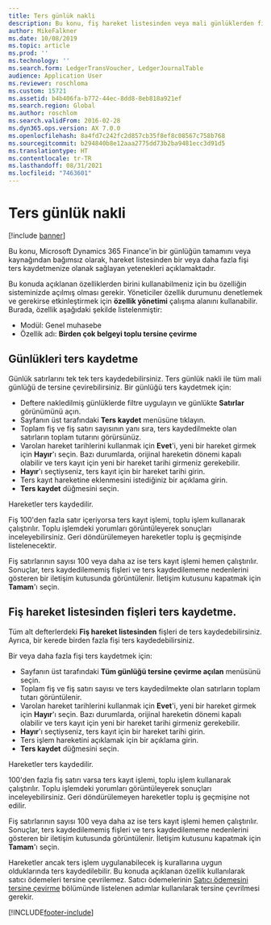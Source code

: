 ```yaml
---
title: Ters günlük nakli
description: Bu konu, fiş hareket listesinden veya mali günlüklerden fişleri ters kaydetmenize olanak sağlayan yetenekleri açıklamaktadır.
author: MikeFalkner
ms.date: 10/08/2019
ms.topic: article
ms.prod: ''
ms.technology: ''
ms.search.form: LedgerTransVoucher, LedgerJournalTable
audience: Application User
ms.reviewer: roschloma
ms.custom: 15721
ms.assetid: b4b406fa-b772-44ec-8dd8-8eb818a921ef
ms.search.region: Global
ms.author: roschlom
ms.search.validFrom: 2016-02-28
ms.dyn365.ops.version: AX 7.0.0
ms.openlocfilehash: 8a4fd7c242fc2d857cb35f8ef8c08567c758b768
ms.sourcegitcommit: b294840b8e12aaa2775dd73b2ba9481ecc3d91d5
ms.translationtype: HT
ms.contentlocale: tr-TR
ms.lasthandoff: 08/31/2021
ms.locfileid: "7463601"
---
```

# <a name="reverse-journal-posting"></a>Ters günlük nakli

[!include [banner](../includes/banner.md)]

Bu konu, Microsoft Dynamics 365 Finance'in bir günlüğün tamamını veya kaynağından bağımsız olarak, hareket listesinden bir veya daha fazla fişi ters kaydetmenize olanak sağlayan yetenekleri açıklamaktadır. 

Bu konuda açıklanan özelliklerden birini kullanabilmeniz için bu özelliğin sisteminizde açılmış olması gerekir. Yöneticiler özellik durumunu denetlemek ve gerekirse etkinleştirmek için **özellik yönetimi** çalışma alanını kullanabilir. Burada, özellik aşağıdaki şekilde listelenmiştir:
 - Modül: Genel muhasebe
 - Özellik adı: **Birden çok belgeyi toplu tersine çevirme**

## <a name="reversing-journals"></a>Günlükleri ters kaydetme

Günlük satırlarını tek tek ters kaydedebilirsiniz. Ters günlük nakli ile tüm mali günlüğü de tersine çevirebilirsiniz. Bir günlüğü ters kaydetmek için: 

- Deftere nakledilmiş günlüklerde filtre uygulayın ve günlükte **Satırlar** görünümünü açın.
- Sayfanın üst tarafındaki **Ters kaydet** menüsüne tıklayın.
- Toplam fiş ve fiş satırı sayısının yanı sıra, ters kaydedilmekte olan satırların toplam tutarını görürsünüz.
- Varolan hareket tarihlerini kullanmak için **Evet**'i, yeni bir hareket girmek için **Hayır**'ı seçin. Bazı durumlarda, orijinal hareketin dönemi kapalı olabilir ve ters kayıt için yeni bir hareket tarihi girmeniz gerekebilir.
- **Hayır**'ı seçtiyseniz, ters kayıt için bir hareket tarihi girin. 
- Ters kayıt hareketine eklenmesini istediğiniz bir açıklama girin.
- **Ters kaydet** düğmesini seçin.

Hareketler ters kaydedilir. 

Fiş 100'den fazla satır içeriyorsa ters kayıt işlemi, toplu işlem kullanarak çalıştırılır. Toplu işlemdeki yorumları görüntüleyerek sonuçları inceleyebilirsiniz. Geri döndürülemeyen hareketler toplu iş geçmişinde listelenecektir.

Fiş satırlarının sayısı 100 veya daha az ise ters kayıt işlemi hemen çalıştırılır. Sonuçlar, ters kaydedilememiş fişleri ve ters kaydedilememe nedenlerini gösteren bir iletişim kutusunda görüntülenir. İletişim kutusunu kapatmak için **Tamam**'ı seçin.

## <a name="reversing-vouchers-from-the-voucher-transaction-list"></a>Fiş hareket listesinden fişleri ters kaydetme. 

Tüm alt defterlerdeki **Fiş hareket listesinden** fişleri de ters kaydedebilirsiniz. Ayrıca, bir kerede birden fazla fişi ters kaydedebilirsiniz. 

Bir veya daha fazla fişi ters kaydetmek için: 

- Sayfanın üst tarafındaki **Tüm günlüğü tersine çevirme açılan** menüsünü seçin.
- Toplam fiş ve fiş satırı sayısı ve ters kaydedilmekte olan satırların toplam tutarı görüntülenir.
- Varolan hareket tarihlerini kullanmak için **Evet**'i, yeni bir hareket girmek için **Hayır**'ı seçin. Bazı durumlarda, orijinal hareketin dönemi kapalı olabilir ve ters kayıt için yeni bir hareket tarihi girmeniz gerekebilir.
- **Hayır**'ı seçtiyseniz, ters kayıt için bir hareket tarihi girin. 
- Ters işlem hareketini açıklamak için bir açıklama girin.
- **Ters kaydet** düğmesini seçin.

Hareketler ters kaydedilir. 

100'den fazla fiş satırı varsa ters kayıt işlemi, toplu işlem kullanarak çalıştırılır. Toplu işlemdeki yorumları görüntüleyerek sonuçları inceleyebilirsiniz. Geri döndürülemeyen hareketler toplu iş geçmişine not edilir.

Fiş satırlarının sayısı 100 veya daha az ise ters kayıt işlemi hemen çalıştırılır. Sonuçlar, ters kaydedilememiş fişleri ve ters kaydedilememe nedenlerini gösteren bir iletişim kutusunda görüntülenir. İletişim kutusunu kapatmak için **Tamam**'ı seçin.

Hareketler ancak ters işlem uygulanabilecek iş kurallarına uygun olduklarında ters kaydedilebilir. Bu konuda açıklanan özellik kullanılarak satıcı ödemeleri tersine çevrilemez. Satıcı ödemelerinin [Satıcı ödemesini tersine çevirme](../accounts-payable/reverse-vendor-payment.md) bölümünde listelenen adımlar kullanılarak tersine çevrilmesi gerekir.



[!INCLUDE[footer-include](../../includes/footer-banner.md)]
